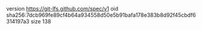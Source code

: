 version https://git-lfs.github.com/spec/v1
oid sha256:7dcb969fe89cf4b64a934558d50e5b91bafa178e383b8d92f45cbdf6314197a3
size 138
